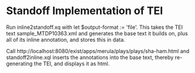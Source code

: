 Standoff Implementation of TEI
===================

Run inline2standoff.xq with let $output-format := 'file'. This takes the TEI text sample_MTDP10363.xml and generates the base text it builds on, plus all of its inline annotation, and stores this in data.

Call http://localhost:8080/exist/apps/merula/plays/plays/sha-ham.html and standoff2inline.xql inserts the annotations into the base text, thereby re-generating the TEI, and displays it as html.